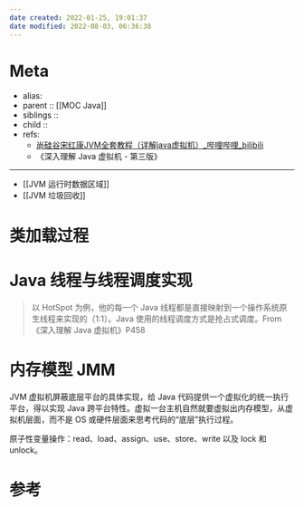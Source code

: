 ```yaml
---
date created: 2022-01-25, 19:01:37
date modified: 2022-08-03, 06:36:38
---
```


# Meta

- alias:
- parent :: [[MOC Java]]
- siblings ::
- child ::
- refs:
    - [尚硅谷宋红康JVM全套教程（详解java虚拟机）_哔哩哔哩_bilibili](https://www.bilibili.com/video/BV1PJ411n7xZ)
    - 《深入理解 Java 虚拟机 - 第三版》

---

- [[JVM 运行时数据区域]]
- [[JVM 垃圾回收]]

# 类加载过程

# Java 线程与线程调度实现

> 以 HotSpot 为例，他的每一个 Java 线程都是直接映射到一个操作系统原生线程来实现的（1:1）。Java 使用的线程调度方式是抢占式调度。From 《深入理解 Java 虚拟机》P458

# 内存模型 JMM

JVM 虚拟机屏蔽底层平台的具体实现，给 Java 代码提供一个虚拟化的统一执行平台，得以实现 Java 跨平台特性。虚拟一台主机自然就要虚拟出内存模型，从虚拟机层面，而不是 OS 或硬件层面来思考代码的“底层”执行过程。

原子性变量操作：read、load、assign、use、store、write 以及 lock 和 unlock。

# 参考

